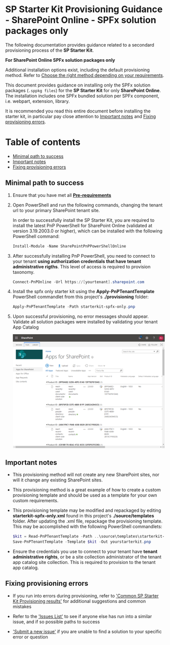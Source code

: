 # SP Starter Kit Provisioning Guidance - SharePoint Online - SPFx solution packages only

The following documentation provides guidance related to a secondard provisioning process of the **SP Starter Kit**.

**For SharePoint Online SPFx solution packages only**

Additional installation options exist, including the default provisioning method. Refer to [Choose the right method depending on your requirements](./readme.md#choose-the-right-method-depending-on-your-requirements).

This document provides guidance on installing only the SPFx solution packages (`.sppkg files`) for the **SP Starter Kit** for only **SharePoint Online**. The installation includes one SPFx bundled solution per SPFx component, i.e. webpart, extension, library.

It is recommended you read this entire document before installing the starter kit, in particular pay close attention to [Important notes](#important-notes) and [Fixing provisioning errors](#fixing-provisioning-errors).

# Table of contents

- [Minimal path to success](#minimal-path-to-success)
- [Important notes](#important-notes)
- [Fixing provisioning errors](#fixing-provisioning-errors)

## Minimal path to success

1. Ensure that you have met all **[Pre-requirements](../readme.md#pre-requirements)**

2. Open PowerShell and run the following commands, changing the tenant url to your primary SharePoint tenant site.

   In order to successfully install the SP Starter Kit, you are required to install the latest PnP PowerShell for SharePoint Online (validated at version 3.19.2003.0 or higher), which can be installed with the following PowerShell command:

   ```powershell
   Install-Module -Name SharePointPnPPowerShellOnline
   ```

3. After successfully installing PnP PowerShell, you need to connect to your tenant **using authorization credentials that have tenant administrative rigths**. This level of access is required to provision taxonomy.

   ```powershell
   Connect-PnPOnline -Url https://[yourtenant].sharepoint.com
   ```

4. Install the spfx only starter kit using the **Apply-PnPTenantTemplate** PowerShell commandlet from this project's **./provisioning** folder:

   ```powershell
   Apply-PnPTenantTemplate -Path starterkit-spfx-only.pnp
   ```

5. Upon successful provisioning, no error messages should appear. Validate all solution packages were installed by validating your tenant App Catalog

   ![App catalog](../assets/images/provision-spfx-only-01.png)


## Important notes

- This provisioning method will not create any new SharePoint sites, nor will it change any existing SharePoint sites.

- This provisioning method is a great example of how to create a custom provisioning template and should be used as a template for your own custom requirements.

- This provisioning template may be modified and repackaged by editing **starterkit-spfx-only.xml** found in this project's **./source/templates** folder. After updating the .xml file, repackage the provisioning template. This may be accomplished with the following PowerShell commandlets:

  ```powershell
  $kit = Read-PnPTenantTemplate -Path ..\source\templates\starterkit-spfx-only.xml
  Save-PnPTenantTemplate -Template $kit -Out yourstarterkit.pnp
  ```

- Ensure the credentials you use to connect to your tenant have **tenant administrative rights**, or be a site collection administrator of the tenant app catalog site collection. This is required to provision to the tenant app catalog.


## Fixing provisioning errors

- If you run into errors during provisioning, refer to ['Common SP Starter Kit Provisioning results'](../documentation/common-provision-results.md) for additional suggestions and common mistakes

- Refer to the ['Issues List'](https://github.com/SharePoint/sp-starter-kit/issues) to see if anyone else has run into a similar issue, and if so possible paths to success

- ['Submit a new issue'](https://github.com/SharePoint/sp-starter-kit/issues) if you are unable to find a solution to your specific error or question